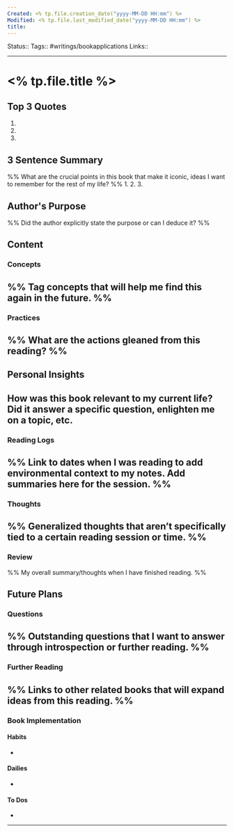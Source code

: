 ```yaml
---
Created: <% tp.file.creation_date("yyyy-MM-DD HH:mm") %>
Modified: <% tp.file.last_modified_date("yyyy-MM-DD HH:mm") %>
title:
---
```


Status::
Tags:: #writings/bookapplications
Links::
___

# <% tp.file.title %>

## Top 3 Quotes

1. 
2. 
3. 

## 3 Sentence Summary

%% What are the crucial points in this book that make it iconic, ideas I want to remember for the rest of my life? %%
1. 
2. 
3. 

## Author's Purpose

%% Did the author explicitly state the purpose or can I deduce it? %%
>

## Content

### Concepts

%% Tag concepts that will help me find this again in the future. %%
- 

### Practices

%% What are the actions gleaned from this reading? %%
- 

## Personal Insights

**How was this book relevant to my current life? Did it answer a specific question, enlighten me on a topic, etc.**
- 

### Reading Logs

%% Link to dates when I was reading to add environmental context to my notes. Add summaries here for the session. %%
- 

### Thoughts

%% Generalized thoughts that aren’t specifically tied to a certain reading session or time. %%
- 

### Review

%% My overall summary/thoughts when I have finished reading. %%

## Future Plans

### Questions

%% Outstanding questions that I want to answer through introspection or further reading. %%
- 

### Further Reading

%% Links to other related books that will expand ideas from this reading. %%
- 

### Book Implementation

#### Habits

- 

#### Dailies

- 

#### To Dos

- 

___


